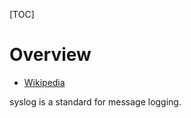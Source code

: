 [TOC]

# Overview
- [Wikipedia](https://en.wikipedia.org/wiki/Syslog)

syslog is a standard for message logging.
